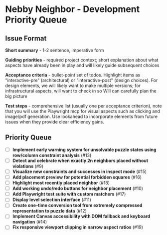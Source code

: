 # Nebby Neighbor - Development Priority Queue

## Issue Format

**Short summary** - 1-2 sentence, imperative form

**Guiding priorities** - required project context; short explanation about what aspects have already been in play and will likely guide subsequent choices

**Acceptance criteria** - bullet-point set of todos. Highlight items as "interactive-pre" (architectural) or "interactive-post" (design choices). For design elements, we will likely want to make multiple versions; for infrastructural aspects, will want to check in so Will can carefully plan the big picture

**Test steps** - comprehensive list (usually one per acceptance criterion), note that you will use the Playwright mcp for visual aspects such as clicking and image/pdf generation. Use lookahead to incorporate elements from future issues when they provide clear efficiency gains.

## Priority Queue

- [ ] **Implement early warning system for unsolvable puzzle states using row/column constraint analysis** (#13)
- [ ] **Detect and celebrate when exactly 2n neighbors placed without violations** (#9)
- [ ] **Visualize new constraints and successes in inspect mode** (#15)
- [ ] **Add placement preview for potential forbidden squares** (#16)
- [ ] **Highlight most recently placed neighbor** (#18)
- [ ] **Add working undo/redo buttons for neighbor placement** (#10)
- [ ] **Add Playwright test suite with custom matchers** (#17)
- [ ] **Display level selection interface** (#11)
- [ ] **Create one-time conversion tool from extremely compressed representation to puzzle data** (#12)
- [ ] **Implement Canvas accessibility with DOM fallback and keyboard navigation** (#14)
- [ ] **Fix responsive viewport clipping in narrow aspect ratios** (#19)